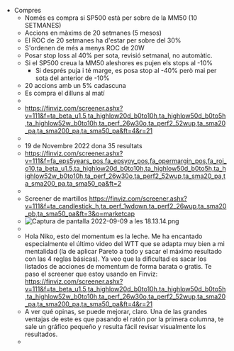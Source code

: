 - Compres
	- Només es compra si SP500 està per sobre de la MM50 (10 SETMANES)
	- Accions en màxims de 20 setmanes (5 mesos)
	- El ROC de 20 setmanes ha d'estar per sobre del 30%
	- S'ordenen de més a menys ROC de 20W
	- Posar stop loss al 40% per sota, revisió setmanal, no automàtic.
	- Si el SP500 creua la MM50 aleshores es pujen els stops al -10%
		- Si després puja i té marge, es posa stop al -40% però mai per sota del anterior de -10%
	- 20 accions amb un 5% cadascuna
	- Es compra el dilluns al matí
	-
	- https://finviz.com/screener.ashx?v=111&f=ta_beta_u1.5,ta_highlow20d_b0to10h,ta_highlow50d_b0to5h,ta_highlow52w_b0to10h,ta_perf_26w30o,ta_perf2_52wup,ta_sma20_pa,ta_sma200_pa,ta_sma50_pa&ft=4&r=21
	-
	- 19 de Novembre 2022 dona 35 resultats
	- https://finviz.com/screener.ashx?v=111&f=fa_eps5years_pos,fa_epsyoy_pos,fa_opermargin_pos,fa_roi_o10,ta_beta_u1.5,ta_highlow20d_b0to10h,ta_highlow50d_b0to5h,ta_highlow52w_b0to10h,ta_perf_26w30o,ta_perf2_52wup,ta_sma20_pa,ta_sma200_pa,ta_sma50_pa&ft=2
	-
	- Screener de martillos
	  https://finviz.com/screener.ashx?v=111&f=ta_candlestick_h,ta_perf_1wdown,ta_perf2_26wup,ta_sma20_pb,ta_sma50_pa&ft=3&o=marketcap
	- ![Captura de pantalla 2022-09-09 a les 18.13.14.png](../assets/Captura_de_pantalla_2022-09-09_a_les_18.13.14_1662740008897_0.png)
	-
	- Hola Niko, esto del momentum es la leche.
	  Me ha encantado especialmente el último video del WTT que se adapta muy bien a mi mentalidad (la de aplicar Pareto a todo y sacar el máximo resultado con las 4 reglas básicas).
	  Ya veo que la dificultad es sacar los listados de acciones de momentum de forma barata o gratis. Te paso el screener que estoy usando en Finviz: https://finviz.com/screener.ashx?v=111&f=ta_beta_u1.5,ta_highlow20d_b0to10h,ta_highlow50d_b0to5h,ta_highlow52w_b0to10h,ta_perf_26w30o,ta_perf2_52wup,ta_sma20_pa,ta_sma200_pa,ta_sma50_pa&ft=4&r=21
	- A ver qué opinas, se puede mejorar, claro.  Una de las grandes ventajas de este es que pasando el ratón por la primera columna, te sale un gráfico pequeño y resulta fácil revisar visualmente los resultados.
	-